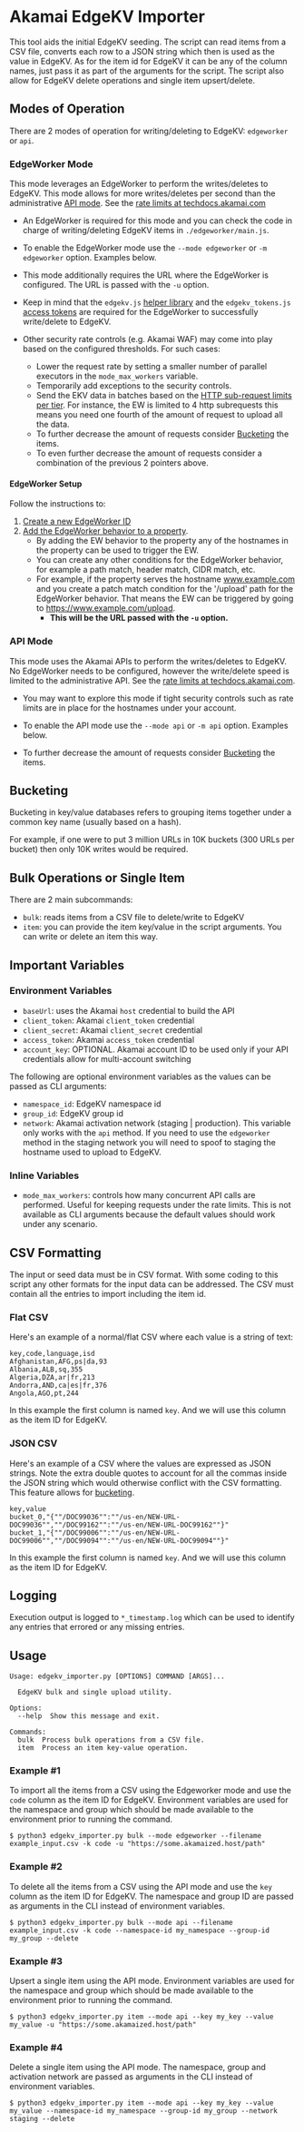 # Akamai EdgeKV Importer

This tool aids the initial EdgeKV seeding. The script can read items from a CSV file, converts each row to a JSON string which then is used as the value in EdgeKV. As for the item id for EdgeKV it can be any of the column names, just pass it as part of the arguments for the script.
The script also allow for EdgeKV delete operations and single item upsert/delete.

## Modes of Operation
There are 2 modes of operation for writing/deleting to EdgeKV: `edgeworker` or `api`.

### EdgeWorker Mode
This mode leverages an EdgeWorker to perform the writes/deletes to EdgeKV. This mode allows for more writes/deletes per second than the administrative [API mode](#api-mode). See the [rate limits at techdocs.akamai.com](https://techdocs.akamai.com/edgekv/docs/limits)

* An EdgeWorker is required for this mode and you can check the code in charge of writing/deleting EdgeKV items in `./edgeworker/main.js`. 

* To enable the EdgeWorker mode use the `--mode edgeworker` or `-m edgeworker` option. Examples below.

* This mode additionally requires the URL where the EdgeWorker is configured. The URL is passed with the `-u` option.

* Keep in mind that the `edgekv.js` [helper library](https://techdocs.akamai.com/edgekv/docs/library-helper-methods) and the `edgekv_tokens.js` [access tokens](https://techdocs.akamai.com/edgekv/docs/generate-and-retrieve-edgekv-access-tokens) are required for the EdgeWorker to successfully write/delete to EdgeKV. 

* Other security rate controls (e.g. Akamai WAF) may come into play based on the configured thresholds. For such cases:
  * Lower the request rate by setting a smaller number of parallel executors in the `mode_max_workers` variable.
  * Temporarily add exceptions to the security controls.
  * Send the EKV data in batches based on the [HTTP sub-request limits per tier](https://techdocs.akamai.com/edgeworkers/docs/resource-tier-limitations). For instance, the EW is limited to 4 http subrequests this means you need one fourth of the amount of request to upload all the data.
  * To further decrease the amount of requests consider [Bucketing](#bucketing) the items. 
  * To even further decrease the amount of requests consider a combination of the previous 2 pointers above.

#### EdgeWorker Setup
Follow the instructions to:
1. [Create a new EdgeWorker ID](https://techdocs.akamai.com/edgeworkers/docs/create-an-edgeworker-id-1)
2. [Add the EdgeWorker behavior to a property](https://techdocs.akamai.com/edgeworkers/docs/add-the-edgeworker-behavior-1). 
    - By adding the EW behavior to the property any of the hostnames in the property can be used to trigger the EW.
    - You can create any other conditions for the EdgeWorker behavior, for example a path match, header match, CIDR match, etc.
    - For example, if the property serves the hostname www.example.com and you create a patch match condition for the '/upload' path for the EdgeWorker behavior. That means the EW can be triggered by going to https://www.example.com/upload. 
      - **This will be the URL passed with the `-u` option.**

### API Mode
This mode uses the Akamai APIs to perform the writes/deletes to EdgeKV. No EdgeWorker needs to be configured, however the write/delete speed is limited to the administrative API. See the [rate limits at techdocs.akamai.com](https://techdocs.akamai.com/edgekv/docs/limits). 

* You may want to explore this mode if tight security controls such as rate limits are in place for the hostnames under your account.

* To enable the API mode use the `--mode api` or `-m api` option. Examples below.

* To further decrease the amount of requests consider [Bucketing](#bucketing) the items. 

## Bucketing
Bucketing in key/value databases refers to grouping items together under a common key name (usually based on a hash). 

For example, if one were to put 3 million URLs in 10K buckets (300 URLs per bucket) then only 10K writes would be required.

## Bulk Operations or Single Item
There are 2 main subcommands:
- `bulk`: reads items from a CSV file to delete/write to EdgeKV
- `item`: you can provide the item key/value in the script arguments. You can write or delete an item this way.

## Important Variables
### Environment Variables 
- `baseUrl`: uses the Akamai `host` credential to build the API 
- `client_token`: Akamai `client_token` credential
- `client_secret`: Akamai `client_secret` credential
- `access_token`: Akamai `access_token` credential
- `account_key`: OPTIONAL. Akamai account ID to be used only if your API credentials allow for multi-account switching

The following are optional environment variables as the values can be passed as CLI arguments:
- `namespace_id`: EdgeKV namespace id
- `group_id`: EdgeKV group id
- `network`: Akamai activation network (staging | production). This variable only works with the `api` method. If you need to use the `edgeworker` method in the staging network you will need to spoof to staging the hostname used to upload to EdgeKV.

### Inline Variables
- `mode_max_workers`: controls how many concurrent API calls are performed. Useful for keeping requests under the rate limits. This is not available as CLI arguments because the default values should work under any scenario.

## CSV Formatting
The input or seed data must be in CSV format. With some coding to this script any other formats for the input data can be addressed.
The CSV must contain all the entries to import including the item id. 

### Flat CSV
Here's an example of a normal/flat CSV where each value is a string of text:
```
key,code,language,isd
Afghanistan,AFG,ps|da,93
Albania,ALB,sq,355
Algeria,DZA,ar|fr,213
Andorra,AND,ca|es|fr,376
Angola,AGO,pt,244
```
In this example the first column is named `key`. And we will use this column as the item ID for EdgeKV.

### JSON CSV
Here's an example of a CSV where the values are expressed as JSON strings. Note the extra double quotes to account for all the commas inside the JSON string which would otherwise conflict with the CSV formatting. This feature allows for [bucketing](#bucketing).
```
key,value
bucket_0,"{""/DOC99036"":""/us-en/NEW-URL-DOC99036"",""/DOC99162"":""/us-en/NEW-URL-DOC99162""}"
bucket_1,"{""/DOC99006"":""/us-en/NEW-URL-DOC99006"",""/DOC99094"":""/us-en/NEW-URL-DOC99094""}"
```
In this example the first column is named `key`. And we will use this column as the item ID for EdgeKV.

## Logging
Execution output is logged to `*_timestamp.log` which can be used to identify any entries that errored or any missing entries. 

## Usage
```
Usage: edgekv_importer.py [OPTIONS] COMMAND [ARGS]...

  EdgeKV bulk and single upload utility.

Options:
  --help  Show this message and exit.

Commands:
  bulk  Process bulk operations from a CSV file.
  item  Process an item key-value operation.
```

### Example #1
To import all the items from a CSV using the Edgeworker mode and use the `code` column as the item ID for EdgeKV. Environment variables are used for the namespace and group which should be made available to the environment prior to running the command.
```
$ python3 edgekv_importer.py bulk --mode edgeworker --filename example_input.csv -k code -u "https://some.akamaized.host/path"
```

### Example #2
To delete all the items from a CSV using the API mode and use the `key` column as the item ID for EdgeKV. The namespace and group ID are passed as arguments in the CLI instead of environment variables. 
```
$ python3 edgekv_importer.py bulk --mode api --filename example_input.csv -k code --namespace-id my_namespace --group-id my_group --delete
```

### Example #3
Upsert a single item using the API mode. Environment variables are used for the namespace and group which should be made available to the environment prior to running the command.
```
$ python3 edgekv_importer.py item --mode api --key my_key --value my_value -u "https://some.akamaized.host/path" 
```

### Example #4
Delete a single item using the API mode. The namespace, group and activation network are passed as arguments in the CLI instead of environment variables. 
```
$ python3 edgekv_importer.py item --mode api --key my_key --value my_value --namespace-id my_namespace --group-id my_group --network staging --delete
```